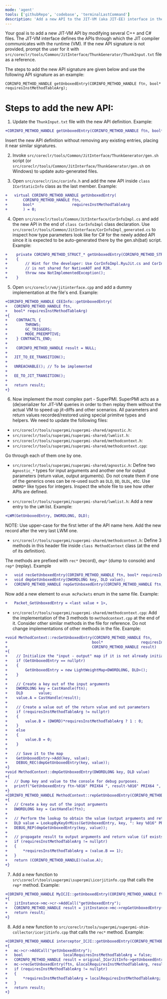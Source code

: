 ```yaml
---
mode: 'agent'
tools: ['githubRepo', 'codebase', 'terminalLastCommand']
description: 'Add a new API to the JIT-VM (aka JIT-EE) interface in the codebase.'
---
```

Your goal is to add a new JIT-VM API by modifying several C++ and C# files. 
The JIT-VM interface defines the APIs through which the JIT compiler communicates with the runtime (VM).
If the new API signature is not provided, prompt the user for it with `src/coreclr/tools/Common/JitInterface/ThunkGenerator/ThunkInput.txt` file as a reference.

The steps to add the new API signature are given below and use the following API signature as an example:

```
CORINFO_METHOD_HANDLE getUnboxedEntry(CORINFO_METHOD_HANDLE ftn, bool* requiresInstMethodTableArg);
```

# Steps to add the new API:

1. Update the `ThunkInput.txt` file with the new API definition. Example:

```diff
+CORINFO_METHOD_HANDLE getUnboxedEntry(CORINFO_METHOD_HANDLE ftn, bool* requiresInstMethodTableArg);
```

Insert the new API definition without removing any existing entries, placing it near similar signatures.

2. Invoke `src/coreclr/tools/Common/JitInterface/ThunkGenerator/gen.sh` script (or `src/coreclr/tools/Common/JitInterface/ThunkGenerator/gen.sh` on Windows) to update auto-generated files.

3. Open `src/coreclr/inc/corinfo.h` and add the new API inside `class ICorStaticInfo` class as the last member. Example:

```diff
+   virtual CORINFO_METHOD_HANDLE getUnboxedEntry(
+       CORINFO_METHOD_HANDLE ftn,
+       bool*                 requiresInstMethodTableArg
+       ) = 0;
```

4. Open `src/coreclr/tools/Common/JitInterface/CorInfoImpl.cs` and add the new API in the end of `class CorInfoImpl` class declaration. Use `src/coreclr/tools/Common/JitInterface/CorInfoImpl_generated.cs` to inspect how type parameters look like for C# for the newly added API since it is expected to be auto-generated there by the gen.sh(bat) script. Example:

```diff
+    private CORINFO_METHOD_STRUCT_* getUnboxedEntry(CORINFO_METHOD_STRUCT_* ftn, ref bool requiresInstMethodTableArg)
+    {
+        // Hint for the developer: Use CorInfoImpl.RyuJit.cs and CorInfoImpl.ReadyToRun.cs if the implementation
+        // is not shared for NativeAOT and R2R.
+        throw new NotImplementedException();
+    }
```

5. Open `src/coreclr/vm/jitinterface.cpp` and add a dummy implementation at the file's end. Example:

```diff
+CORINFO_METHOD_HANDLE CEEInfo::getUnboxedEntry(
+   CORINFO_METHOD_HANDLE ftn,
+   bool* requiresInstMethodTableArg)
+{
+    CONTRACTL {
+        THROWS;
+        GC_TRIGGERS;
+        MODE_PREEMPTIVE;
+    } CONTRACTL_END;
+
+    CORINFO_METHOD_HANDLE result = NULL;
+
+   JIT_TO_EE_TRANSITION();
+
+   UNREACHABLE(); // To be implemented
+
+   EE_TO_JIT_TRANSITION();
+
+   return result;
+}
```

6. Now implement the most complex part - SuperPMI. SuperPMI acts as a (de)serializer for JIT-VM queries in order 
to then replay them without the actual VM to speed up jit-diffs and other scenarios. All parameters and return 
values recorded/restored using special primitve types and helpers. We need to update the following files:

* `src/coreclr/tools/superpmi/superpmi-shared/agnostic.h`:
* `src/coreclr/tools/superpmi/superpmi-shared/lwmlist.h`:
* `src/coreclr/tools/superpmi/superpmi-shared/methodcontext.h`:
* `src/coreclr/tools/superpmi/superpmi-shared/methodcontext.cpp`:

Go through each of them one by one.

* `src/coreclr/tools/superpmi/superpmi-shared/agnostic.h`:
Define two `Agnostic_*` types for input arguments and another one for output parameters (return value, output arguments).
 Do not create them if one of the generics ones can be re-used such as `DLD`, `DD`, `DLDL`, etc. Use `DWORD*` 
 like types for integers. Inspect the whole file to see how other APIs are defined.

* `src/coreclr/tools/superpmi/superpmi-shared/lwmlist.h`:
Add a new entry to the `LWM` list. Example:

```diff
+LWM(GetUnboxedEntry, DWORDLONG, DLD);
```

NOTE: Use upper-case for the first letter of the API name here.
Add the new record after the very last LWM one.

* `src/coreclr/tools/superpmi/superpmi-shared/methodcontext.h`:
Define 3 methods in this header file inside `class MethodContext` class (at the end of its definition).

The methods are prefixed with `rec*` (record), `dmp*` (dump to console) and `rep*` (replay). Example

```diff
+   void recGetUnboxedEntry(CORINFO_METHOD_HANDLE ftn, bool* requiresInstMethodTableArg, CORINFO_METHOD_HANDLE result);
+   void dmpGetUnboxedEntry(DWORDLONG key, DLD value);
+   CORINFO_METHOD_HANDLE repGetUnboxedEntry(CORINFO_METHOD_HANDLE ftn, bool* requiresInstMethodTableArg);
```
Now add a new element to `enum mcPackets` enum in the same file. Example:

```diff
+   Packet_GetUnboxedEntry = <last value + 1>,
```

* `src/coreclr/tools/superpmi/superpmi-shared/methodcontext.cpp`:
Add the implementation of the 3 methods to `methodcontext.cpp` at the end of it. 
Consider other similar methods in the file for reference. Do not change implementations of other methods in the file. Example:

```diff
+void MethodContext::recGetUnboxedEntry(CORINFO_METHOD_HANDLE ftn,
+                                      bool*                 requiresInstMethodTableArg,
+                                      CORINFO_METHOD_HANDLE result)
+{
+    // Initialize the "input - output" map if it is not already initialized
+    if (GetUnboxedEntry == nullptr)
+    {
+        GetUnboxedEntry = new LightWeightMap<DWORDLONG, DLD>();
+    }
+
+    // Create a key out of the input arguments
+    DWORDLONG key = CastHandle(ftn);
+    DLD       value;
+    value.A = CastHandle(result);
+
+    // Create a value out of the return value and out parameters
+    if (requiresInstMethodTableArg != nullptr)
+    {
+        value.B = (DWORD)*requiresInstMethodTableArg ? 1 : 0;
+    }
+    else
+    {
+        value.B = 0;
+    }
+
+    // Save it to the map
+    GetUnboxedEntry->Add(key, value);
+    DEBUG_REC(dmpGetUnboxedEntry(key, value));
+}
+void MethodContext::dmpGetUnboxedEntry(DWORDLONG key, DLD value)
+{
+   // Dump key and value to the console for debug purposes.
+   printf("GetUnboxedEntry ftn-%016" PRIX64 ", result-%016" PRIX64 ", requires-inst-%u", key, value.A, value.B);
+}
+CORINFO_METHOD_HANDLE MethodContext::repGetUnboxedEntry(CORINFO_METHOD_HANDLE ftn, bool* requiresInstMethodTableArg)
+{
+   // Create a key out of the input arguments
+   DWORDLONG key = CastHandle(ftn);
+
+   // Perform the lookup to obtain the value (output arguments and return value)
+   DLD value = LookupByKeyOrMiss(GetUnboxedEntry, key, ": key %016" PRIX64 "", key);
+   DEBUG_REP(dmpGetUnboxedEntry(key, value));
+
+   // propagate result to output arguments and return value (if exists)
+   if (requiresInstMethodTableArg != nullptr)
+   {
+       *requiresInstMethodTableArg = (value.B == 1);
+   }
+   return (CORINFO_METHOD_HANDLE)(value.A);
+}
```

7. Add a new function to `src\coreclr\tools\superpmi\superpmi\icorjitinfo.cpp` that calls the `rep*` method. Example:

```diff
+CORINFO_METHOD_HANDLE MyICJI::getUnboxedEntry(CORINFO_METHOD_HANDLE ftn, bool* requiresInstMethodTableArg)
+{
+   jitInstance->mc->cr->AddCall("getUnboxedEntry");
+   CORINFO_METHOD_HANDLE result = jitInstance->mc->repGetUnboxedEntry(ftn, requiresInstMethodTableArg);
+   return result;
+}
```

8. Add a new function to `src/coreclr/tools/superpmi/superpmi-shim-collector/icorjitinfo.cpp` that calls the `rec*` method. Example:

```diff
+CORINFO_METHOD_HANDLE interceptor_ICJI::getUnboxedEntry(CORINFO_METHOD_HANDLE ftn, bool* requiresInstMethodTableArg)
+{
+   mc->cr->AddCall("getUnboxedEntry");
+   bool                  localRequiresInstMethodTableArg = false;
+   CORINFO_METHOD_HANDLE result = original_ICorJitInfo->getUnboxedEntry(ftn, &localRequiresInstMethodTableArg);
+   mc->recGetUnboxedEntry(ftn, &localRequiresInstMethodTableArg, result);
+   if (requiresInstMethodTableArg != nullptr)
+   {
+       *requiresInstMethodTableArg = localRequiresInstMethodTableArg;
+   }
+   return result;
+}
```
